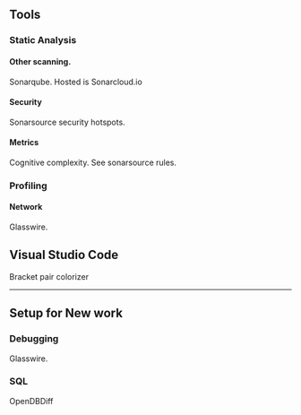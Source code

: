 ## Tools

### Static Analysis

#### Other scanning.
Sonarqube. Hosted is Sonarcloud.io

#### Security
Sonarsource security hotspots.

#### Metrics
Cognitive complexity.
See sonarsource rules.



### Profiling
#### Network
Glasswire.

## Visual Studio Code
Bracket pair colorizer


-----------------------------------------------------------------------
## Setup for New work

### Debugging
Glasswire.


### SQL
OpenDBDiff